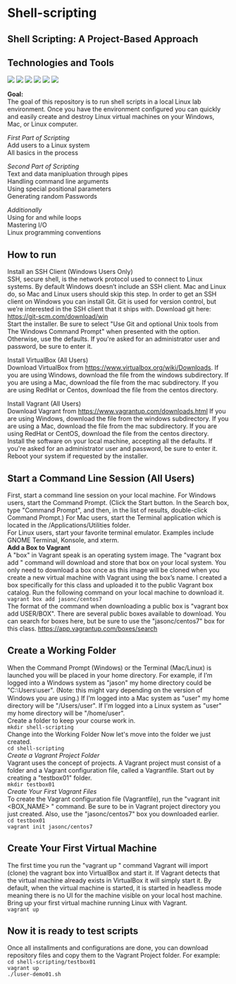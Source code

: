 # Shell-scripting
## Shell Scripting: A Project-Based Approach <br/>
## Technologies and Tools <br/>
![](https://img.shields.io/badge/🐧%20OS-Linux/Windows-brightgreen) ![](https://img.shields.io/badge/🧰%EF%B8%8FShell-Bash-brightgreen) ![](https://img.shields.io/badge/👷%20Version%20Control-Git-brightgreen) ![](https://img.shields.io/badge/☁%20Cloud-Vagrant-brightgreen) ![](https://img.shields.io/badge/🛠%20Tools-CentOS%207-brightgreen) ![](https://img.shields.io/badge/🛠%20Tools-VSCode-brightgreen)

**Goal:** <br/>
The goal of this repository is to run shell scripts in a local Linux lab environment. Once you have the environment
configured you can quickly and easily create and destroy Linux virtual machines on your Windows,
Mac, or Linux computer.

*First Part of Scripting* <br/>
Add users to a Linux system <br/>
All basics in the process <br/>

*Second Part of Scripting* <br/>
Text and data manipluation through pipes<br/>
Handling command line arguments <br/>
Using special positional parameters <br/>
Generating random Passwords <br/>

*Additionally* <br/>
Using for and while loops <br/>
Mastering I/O <br/>
Linux programming conventions <br/>

## How to run <br/>
Install an SSH Client (Windows Users Only)  <br/>
SSH, secure shell, is the network protocol used to connect to Linux systems. By default Windows
doesn’t include an SSH client. Mac and Linux do, so Mac and Linux users should skip this step.
In order to get an SSH client on Windows you can install Git. Git is used for version control, but
we’re interested in the SSH client that it ships with. Download git here:
https://git-scm.com/download/win <br/>
Start the installer. Be sure to select "Use Git and optional Unix tools from The Windows Command
Prompt" when presented with the option. Otherwise, use the defaults. If you're asked for an
administrator user and password, be sure to enter it.

Install VirtualBox (All Users) <br/>
Download VirtualBox from https://www.virtualbox.org/wiki/Downloads. If you are using
Windows, download the file from the windows subdirectory. If you are using a Mac, download the
file from the mac subdirectory. If you are using RedHat or Centos, download the file from the centos
directory. 

Install Vagrant (All Users) <br/>
   Download Vagrant from https://www.vagrantup.com/downloads.html If you are using Windows,
download the file from the windows subdirectory. If you are using a Mac, download the file from the
mac subdirectory. If you are using RedHat or CentOS, download the file from the centos directory. <br/>
   Install the software on your local machine, accepting all the defaults. If you're asked for an
administrator user and password, be sure to enter it. Reboot your system if requested by the
installer. <br/>

## Start a Command Line Session (All Users) <br/>
First, start a command line session on your local machine.
For Windows users, start the Command Prompt. (Click the Start button. In the Search box,
type "Command Prompt", and then, in the list of results, double-click Command Prompt.)
For Mac users, start the Terminal application which is located in the /Applications/Utilities
folder. <br/>
For Linux users, start your favorite terminal emulator. Examples include GNOME Terminal,
Konsole, and xterm. <br/>
**Add a Box to Vagrant** <br/>
A "box" in Vagrant speak is an operating system image. The "vagrant box add " command will
download and store that box on your local system. You only need to download a box once as this
image will be cloned when you create a new virtual machine with Vagrant using the box’s name.
I created a box specifically for this class and uploaded it to the public Vagrant box catalog. Run the
following command on your local machine to download it. <br/>
`vagrant box add jasonc/centos7` <br/>
The format of the command when downloading a public box is "vagrant box add USER/BOX".
There are several public boxes available to download. You can search for boxes here, but be sure to
use the "jasonc/centos7" box for this class. https://app.vagrantup.com/boxes/search <br/>

## Create a Working Folder <br/>
When the Command Prompt (Windows) or the Terminal (Mac/Linux) is launched you will be placed in
your home directory. For example, if I’m logged into a Windows system as "jason" my home
directory could be "C:⧵Users⧵user". (Note: this might vary depending on the version of Windows
you are using.) If I’m logged into a Mac system as "user" my home directory will be "/Users/user".
If I'm logged into a Linux system as "user" my home directory will be "/home/user". <br/>
Create a folder to keep your course work in. <br/>
`mkdir shell-scripting` <br/>
Change into the Working Folder
Now let's move into the folder we just created. <br/>
`cd shell-scripting` <br/>
*Create a Vagrant Project Folder* <br/>
Vagrant uses the concept of projects. A Vagrant project must consist of a folder and a Vagrant
configuration file, called a Vagrantfile. Start out by creating a "testbox01" folder. <br/>
`mkdir testbox01` <br/>
*Create Your First Vagrant Files* <br/>
To create the Vagrant configuration file (Vagrantfile), run the "vagrant init <BOX_NAME> "
command. Be sure to be in Vagrant project directory you just created. Also, use the
"jasonc/centos7" box you downloaded earlier. <br/>
`cd testbox01` <br/>
`vagrant init jasonc/centos7` <br/>
## Create Your First Virtual Machine <br/>
The first time you run the "vagrant up " command Vagrant will import (clone) the vagrant box into
VirtualBox and start it. If Vagrant detects that the virtual machine already exists in VirtualBox it will
simply start it. By default, when the virtual machine is started, it is started in headless mode
meaning there is no UI for the machine visible on your local host machine. <br/> 
Bring up your first virtual machine running Linux with Vagrant. <br/>
`vagrant up`
## Now it is ready to test scripts <br/>
Once all installments and configurations are done, you can download repository files and copy them to the Vagrant Project folder. For example: <br/>
`cd shell-scripting/testbox01` <br/>
`vagrant up` <br/>
`./luser-demo01.sh` <br/>







